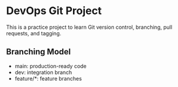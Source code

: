 # DevOps Git Project

This is a practice project to learn Git version control, branching, pull requests, and tagging.

## Branching Model
- main: production-ready code
- dev: integration branch
- feature/*: feature branches
